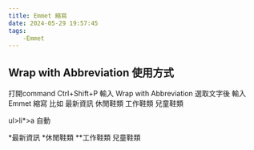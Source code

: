 ```yaml
---
title: Emmet 縮寫
date: 2024-05-29 19:57:45
tags:
    -Emmet
---
```

## Wrap with Abbreviation 使用方式

打開command Ctrl+Shift+P
輸入 Wrap with Abbreviation
選取文字後 輸入 Emmet 縮寫
比如
最新資訊
休閒鞋類
工作鞋類
兒童鞋類

ul>li*>a
自動

*最新資訊
*休閒鞋類
**工作鞋類
兒童鞋類